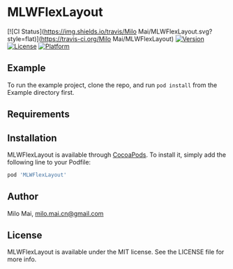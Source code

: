# MLWFlexLayout

[![CI Status](https://img.shields.io/travis/Milo Mai/MLWFlexLayout.svg?style=flat)](https://travis-ci.org/Milo Mai/MLWFlexLayout)
[![Version](https://img.shields.io/cocoapods/v/MLWFlexLayout.svg?style=flat)](https://cocoapods.org/pods/MLWFlexLayout)
[![License](https://img.shields.io/cocoapods/l/MLWFlexLayout.svg?style=flat)](https://cocoapods.org/pods/MLWFlexLayout)
[![Platform](https://img.shields.io/cocoapods/p/MLWFlexLayout.svg?style=flat)](https://cocoapods.org/pods/MLWFlexLayout)

## Example

To run the example project, clone the repo, and run `pod install` from the Example directory first.

## Requirements

## Installation

MLWFlexLayout is available through [CocoaPods](https://cocoapods.org). To install
it, simply add the following line to your Podfile:

```ruby
pod 'MLWFlexLayout'
```

## Author

Milo Mai, milo.mai.cn@gmail.com

## License

MLWFlexLayout is available under the MIT license. See the LICENSE file for more info.
